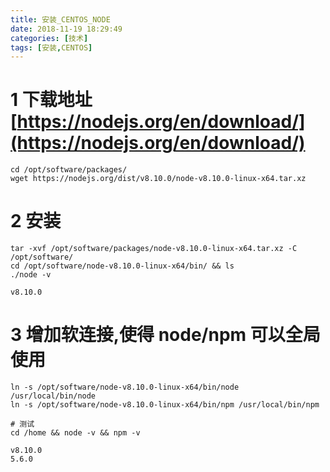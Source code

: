 ```yaml
---
title: 安装_CENTOS_NODE
date: 2018-11-19 18:29:49
categories: [技术]
tags: [安装,CENTOS]
---
```


# 1 下载地址 [https://nodejs.org/en/download/](https://nodejs.org/en/download/)
```
cd /opt/software/packages/
wget https://nodejs.org/dist/v8.10.0/node-v8.10.0-linux-x64.tar.xz
```

# 2 安装
```
tar -xvf /opt/software/packages/node-v8.10.0-linux-x64.tar.xz -C /opt/software/
cd /opt/software/node-v8.10.0-linux-x64/bin/ && ls
./node -v
```
```
v8.10.0
```

# 3 增加软连接,使得 node/npm 可以全局使用
```
ln -s /opt/software/node-v8.10.0-linux-x64/bin/node /usr/local/bin/node
ln -s /opt/software/node-v8.10.0-linux-x64/bin/npm /usr/local/bin/npm
```
```
# 测试
cd /home && node -v && npm -v
```
```
v8.10.0
5.6.0
```
